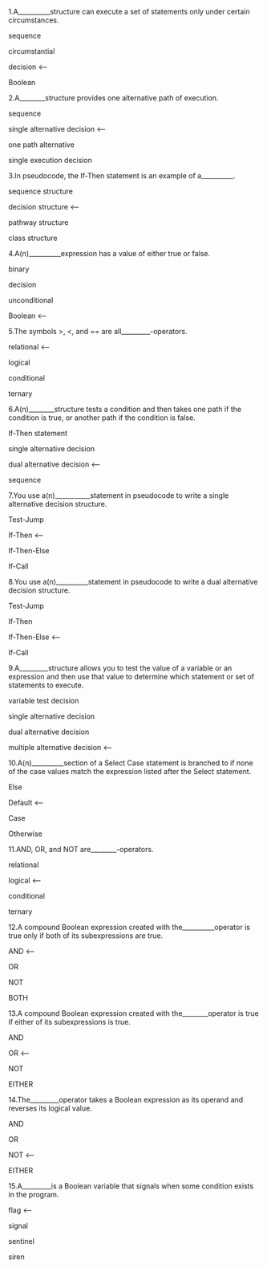 1.A__________structure can execute a set of statements only under certain circumstances.

sequence

circumstantial

decision  <--

Boolean

2.A________structure provides one alternative path of execution.

sequence

single alternative decision  <--

one path alternative

single execution decision

3.In pseudocode, the If-Then statement is an example of a__________.

sequence structure

decision structure  <--

pathway structure

class structure

4.A(n)__________expression has a value of either true or false.

binary

decision

unconditional

Boolean  <--

5.The symbols >, <, and == are all_________-operators.

relational  <--

logical

conditional

ternary

6.A(n)________structure tests a condition and then takes one path if the condition is true, or another path if the condition is false.

If-Then statement

single alternative decision

dual alternative decision  <--

sequence

7.You use a(n)___________statement in pseudocode to write a single alternative decision structure.

Test-Jump

If-Then  <--

If-Then-Else

If-Call

8.You use a(n)__________statement in pseudocode to write a dual alternative decision structure.

Test-Jump

If-Then

If-Then-Else  <--

If-Call

9.A_________structure allows you to test the value of a variable or an expression and then use that value to determine which statement or set of statements to execute.

variable test decision

single alternative decision

dual alternative decision

multiple alternative decision  <--

10.A(n)__________section of a Select Case statement is branched to if none of the case values match the expression listed after the Select statement.

Else

Default  <--

Case

Otherwise

11.AND, OR, and NOT are________-operators.

relational

logical  <--

conditional

ternary

12.A compound Boolean expression created with the__________operator is true only if both of its subexpressions are true.

AND  <--

OR

NOT

BOTH

13.A compound Boolean expression created with the________operator is true if either of its subexpressions is true.

AND

OR  <--

NOT

EITHER

14.The_________operator takes a Boolean expression as its operand and reverses its logical value.

AND

OR

NOT  <--

EITHER

15.A_________is a Boolean variable that signals when some condition exists in the program.

flag  <--

signal

sentinel

siren
